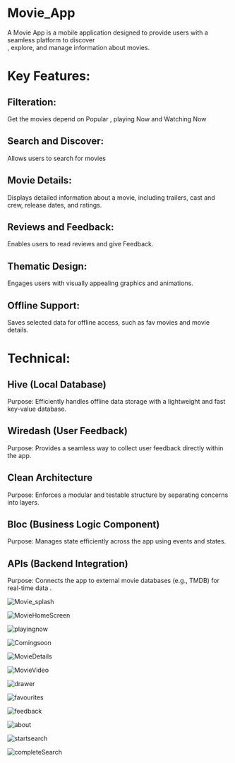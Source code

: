 # Movie_App

A Movie App is a mobile application designed to provide users with a seamless platform to discover <br> , explore, and manage information about movies. <br>

# Key Features: <br>

## Filteration: <br>

Get the movies depend on  Popular , playing Now and Watching Now <br>

## Search and Discover:<br>

Allows users to search for movies <br>

 ## Movie Details: <br>

Displays detailed information about a movie, including  trailers, cast and crew, release dates, and ratings. <br>

 ## Reviews and Feedback: <br>

Enables users to read reviews and give Feedback. <br>

## Thematic Design: <br>

Engages users with visually appealing graphics  and animations. <br>

## Offline Support: <br>

Saves selected data for offline access, such as fav movies and movie details. <br>

# Technical:<br>
## Hive (Local Database) <br>
 Purpose: Efficiently handles offline data storage with a lightweight and fast key-value database.<br>
## Wiredash (User Feedback) <br>
 Purpose: Provides a seamless way to collect user feedback directly within the app. <br>
## Clean Architecture <br>
Purpose: Enforces a modular and testable structure by separating concerns into layers. <br>
## Bloc (Business Logic Component) <br>
Purpose: Manages state efficiently across the app using events and states. <br>
## APIs (Backend Integration)
Purpose: Connects the app to external movie databases (e.g., TMDB) for real-time data . <br>




![Movie_splash](https://github.com/user-attachments/assets/6504b16f-f37c-4ee1-9964-c5ba5e0642d8) <br>


![MovieHomeScreen](https://github.com/user-attachments/assets/c67afb16-69e2-49c7-bcb7-89ff4afa790f) <br>


![playingnow](https://github.com/user-attachments/assets/15b9fe69-2ced-42d7-9fad-e1d7b60954d3) <br>



![Comingsoon](https://github.com/user-attachments/assets/de105a22-d5f6-42a1-a7c7-adc290a2d7d6)<br>


![MovieDetails](https://github.com/user-attachments/assets/7d4825ee-11b8-4988-aad9-55058428ccb1)<br>


![MovieVideo](https://github.com/user-attachments/assets/affbf9b9-0194-4fa5-92c9-d32a4f09e02d)<br>


![drawer](https://github.com/user-attachments/assets/09bc3cee-4f2a-49b6-bfa9-cf7e8eeb3a8e) <br>


![favourites](https://github.com/user-attachments/assets/e75e922b-97d2-4370-8406-9540c6e269ba) <br>


![feedback](https://github.com/user-attachments/assets/6c8d4c4c-3d06-496b-817b-8c73313bac12) <br>


![about](https://github.com/user-attachments/assets/94c339ab-7fc2-4a35-9897-ee92b14935bc) <br>


![startsearch](https://github.com/user-attachments/assets/51b24f8f-3121-46c3-a42f-dbf1a5b9a13e) <br>


![completeSearch](https://github.com/user-attachments/assets/b7ffd384-05ed-4a68-931f-fa88f9f8113b)




